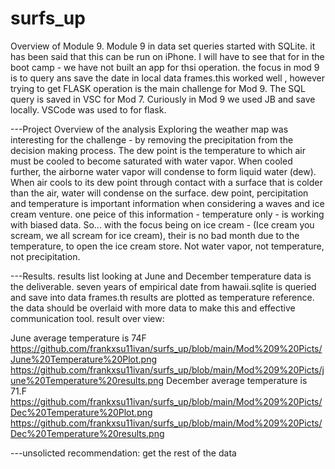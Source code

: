 # surfs_up
Overview of Module 9.
Module 9 in data set queries started with SQLite. it has been said that this can be run on iPhone. 
I will have to see that for in the boot camp - we have not built an app for thsi operation. 
the focus in mod 9 is to query ans save the date in local data frames.this worked well , however trying to get FLASK operation 
is the main challenge for Mod 9.
	The SQL query is saved in VSC for Mod 7. 
	Curiously in Mod 9 we used JB and save locally. 
	VSCode was used to for flask.

---Project Overview of the analysis
	Exploring the weather map was interesting for the challenge - by removing the precipitation from the decision making process.
	The dew point is the temperature to which air must be cooled to become saturated with water vapor. 
	When cooled further, the airborne water vapor will condense to form liquid water (dew). 
	When air cools to its dew point through contact with a surface that is colder than the air, 
	water will condense on the surface. dew point, percipitation and temperature is important information when considering a waves and ice cream venture.
	one peice of this information - temperature only - is working with biased data. So... with the focus being on ice cream - (Ice cream you scream, we all scream for ice 		cream), their is no bad month due to the temperature,  to open the ice cream store. Not water vapor, not temperature, not precipitation.

---Results. 
results list looking at June and December temperature data is the deliverable.
seven years of empirical date from hawaii.sqlite is queried and save into data frames.th results are plotted as temperature reference. 
the data should be overlaid with more data to make this and effective communication tool.
result over view:

June average temperature is 74F
https://github.com/frankxsu11ivan/surfs_up/blob/main/Mod%209%20Picts/June%20Temperature%20Plot.png
https://github.com/frankxsu11ivan/surfs_up/blob/main/Mod%209%20Picts/june%20Temperature%20results.png
December average temperature is 71.F
https://github.com/frankxsu11ivan/surfs_up/blob/main/Mod%209%20Picts/Dec%20Temperature%20Plot.png
https://github.com/frankxsu11ivan/surfs_up/blob/main/Mod%209%20Picts/Dec%20Temperature%20results.png

---unsolicted recommendation:
	get the rest of the data


